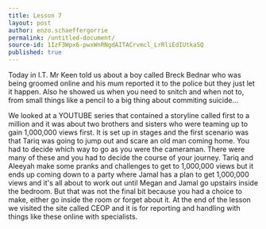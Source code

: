 ```yaml
---
title: Lesson 7
layout: post
author: enzo.schaeffergorrie
permalink: /untitled-document/
source-id: 1IzF3Wpx6-pwxWnRNgdAITACrvmcl_LrRliEdIUtkaSQ
published: true
---
```

Today in I.T. Mr Keen told us about a boy called Breck Bednar who was being groomed online and his mum reported it to the police but they just let it happen. Also he showed us when you need to snitch and when not to, from small things like a pencil to a big thing about commiting suicide…

 We looked at a YOUTUBE series that contained a storyline called first to a million and it was about two brothers and sisters who were teaming up to gain 1,000,000 views first. It is set up in stages and the first scenario was that Tariq was going to jump out and scare an old man coming home. You had to decide which way to go as you were the cameraman. There were many of these and you had to decide the course of your journey. Tariq and Aleeyah make some pranks and challenges to get to 1,000,000 views but it ends up coming down to a party where Jamal has a plan to get 1,000,000 views and it's all about to work out until Megan and Jamal go upstairs inside the bedroom. But that was not the final bit because you had a choice to make, either go inside the room or forget about it. At the end of the lesson we visited the site called CEOP and it is for reporting and handling with things like these online with specialists.

